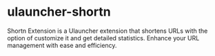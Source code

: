 # ulauncher-shortn
Shortn Extension is a Ulauncher extension that shortens URLs with the option of customize it and get detailed statistics. Enhance your URL management with ease and efficiency.
